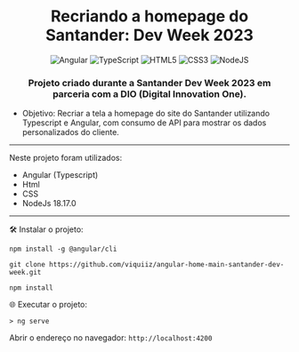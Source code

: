 <h1 align="center"> Recriando a homepage do Santander: Dev Week 2023</h1>


<div align="center">

![Angular](https://img.shields.io/badge/angular-%23DD0031.svg?style=for-the-badge&logo=angular&logoColor=white) 
![TypeScript](https://img.shields.io/badge/typescript-%23007ACC.svg?style=for-the-badge&logo=typescript&logoColor=white)
![HTML5](https://img.shields.io/badge/html5-%23E34F26.svg?style=for-the-badge&logo=html5&logoColor=white)
![CSS3](https://img.shields.io/badge/css3-%231572B6.svg?style=for-the-badge&logo=css3&logoColor=white)
![NodeJS](https://img.shields.io/badge/node.js-6DA55F?style=for-the-badge&logo=node.js&logoColor=white)


### Projeto criado durante a Santander Dev Week 2023 em parceria com a DIO (Digital Innovation One). 

</div>

- Objetivo: Recriar a tela a homepage do site do Santander utilizando Typescript e Angular, com consumo de API para mostrar os dados personalizados do cliente.

-----

Neste projeto foram utilizados:
- Angular (Typescript)
- Html
- CSS
- NodeJs 18.17.0 

-----
🛠 Instalar o projeto:

`npm install -g @angular/cli`

`git clone https://github.com/viquiiz/angular-home-main-santander-dev-week.git`

`npm install`

🌐 Executar o projeto:

```
> ng serve
``` 
Abrir o endereço no navegador: `http://localhost:4200`
